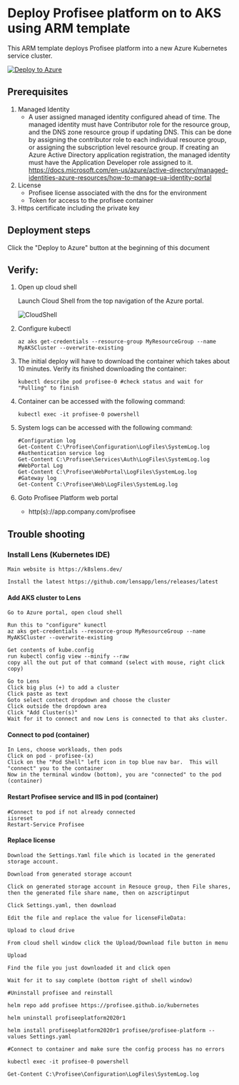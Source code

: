 # Deploy Profisee platform on to AKS using ARM template

This ARM template deploys Profisee platform into a new Azure Kubernetes service cluster.

[![Deploy to Azure](https://aka.ms/deploytoazurebutton)](https://portal.azure.com/#create/Microsoft.Template/uri/https%3A%2F%2Fraw.githubusercontent.com%2FProfisee%2Fkubernetes%2Fmaster%2FAzure-ARM%2Fazuredeploy.json)

## Prerequisites

1.  Managed Identity
    - A user assigned managed identity configured ahead of time.  The managed identity must have Contributor role for the resource group, and the DNS zone resource group if updating DNS.  This can be done by assigning the contributor role to each individual resource group, or assigning the subscription level resource group.  If creating an Azure Active Directory application registration, the managed identity must have the Application Developer role assigned to it.  https://docs.microsoft.com/en-us/azure/active-directory/managed-identities-azure-resources/how-to-manage-ua-identity-portal
2.  License
    - Profisee license associated with the dns for the environment
    - Token for access to the profisee container
3.  Https certificate including the private key

## Deployment steps

Click the "Deploy to Azure" button at the beginning of this document


## Verify:

1.  Open up cloud shell
    
    Launch Cloud Shell from the top navigation of the Azure portal.
    
    ![CloudShell](https://docs.microsoft.com/en-us/azure/cloud-shell/media/quickstart/shell-icon.png)
  
2.  Configure kubectl

        az aks get-credentials --resource-group MyResourceGroup --name MyAKSCluster --overwrite-existing
    
3.  The initial deploy will have to download the container which takes about 10 minutes.  Verify its finished downloading the container:

		kubectl describe pod profisee-0 #check status and wait for "Pulling" to finish

4.  Container can be accessed with the following command:
    
        kubectl exec -it profisee-0 powershell

5.  System logs can be accessed with the following command:

		#Configuration log
		Get-Content C:\Profisee\Configuration\LogFiles\SystemLog.log
		#Authentication service log
		Get-Content C:\Profisee\Services\Auth\LogFiles\SystemLog.log
		#WebPortal Log
		Get-Content C:\Profisee\WebPortal\LogFiles\SystemLog.log
		#Gateway log
		Get-Content C:\Profisee\Web\LogFiles\SystemLog.log

6.  Goto Profisee Platform web portal
	- http(s)://app.company.com/profisee


## Trouble shooting

### Install Lens (Kubernetes IDE)

	Main website is https://k8slens.dev/

	Install the latest https://github.com/lensapp/lens/releases/latest

#### Add AKS cluster to Lens

	Go to Azure portal, open cloud shell

	Run this to "configure" kunectl
	az aks get-credentials --resource-group MyResourceGroup --name MyAKSCluster --overwrite-existing
	
	Get contents of kube.config
	run kubectl config view --minify --raw
	copy all the out put of that command (select with mouse, right click copy)
	
	Go to Lens
	Click big plus (+) to add a cluster
	Click paste as text
	Goto select contect dropdown and choose the cluster
	Click outside the dropdown area
	Click "Add Cluster(s)"
	Wait for it to connect and now Lens is connected to that aks cluster.
	
#### Connect to pod (container)

	In Lens, choose workloads, then pods
	Click on pod - profisee-(x)
	Click on the "Pod Shell" left icon in top blue nav bar.  This will "connect" you to the container
	Now in the terminal window (bottom), you are "connected" to the pod (container)
#### Restart Profisee service and IIS in pod (container)

	#Connect to pod if not already connected
	iisreset
	Restart-Service Profisee
	
	
#### Replace license 

	Download the Settings.Yaml file which is located in the generated storage account.  

	Download from generated storage account 

	Click on generated storage account in Resouce group, then File shares, then the generated file share name, then on azscriptinput 

	Click Settings.yaml, then download 

	Edit the file and replace the value for licenseFileData: 

	Upload to cloud drive 

	From cloud shell window click the Upload/Download file button in menu  

	Upload 

	Find the file you just downloaded it and click open 

	Wait for it to say complete (bottom right of shell window) 

	#Uninstall profisee and reinstall 

	helm repo add profisee https://profisee.github.io/kubernetes 

	helm uninstall profiseeplatform2020r1 

	helm install profiseeplatform2020r1 profisee/profisee-platform --values Settings.yaml 

	#Connect to container and make sure the config process has no errors 

	kubectl exec -it profisee-0 powershell 

	Get-Content C:\Profisee\Configuration\LogFiles\SystemLog.log 

